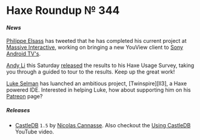 [_template]: ../templates/roundup.html
[date]: / "2015-11-12 10:37:00"
[modified]: / "2015-11-12 14:30:00"
[published]: / "2015-11-12 15:30:00"
[social]: /img/344/haxeui.png ""
[“”]: a ""
# Haxe Roundup № 344

#### _News_

[Philippe Elsass][tw1] has tweeted that he has completed his current project 
at [Massive Interactive][tw2], working on bringing a new YouView
client to [Sony Android TV's][l1].

[Andy Li][tw2] this Saturday [released][l2] the results to his Haxe Usage 
Survey, taking you through a guided to tour to the results. Keep up the great
work!

[Luke Selman][tw3] has luanched an ambitious project, [Twinspire][ll3], a
Haxe powered IDE. Interested in helping Luke, how about supporting him on
his [Patreon][l3] page?

##### _Releases_

- [CastleDB][l4] `1.5` by [Nicolas Cannasse][tw4]. Also checkout the [Using 
CastleDB][l5] YouTube video.


[tw4]: https://twitter.com/ncannasse "@ncannasse"
[tw3]: https://twitter.com/tienery "@tienery"
[tw2]: https://twitter.com/Massive_Voice "@Massive_Voice"
[tw1]: https://twitter.com/elsassph "@elsassph"
	
[l5]: https://www.youtube.com/watch?v=tUjpThcLG7Q "Using CastleDB on YouTube"
[l4]: http://castledb.org/ "CastleDB - The structured static database"
[l3]: https://www.patreon.com/tienery?ty=h "Luke Selman on Patreon"
[l2]: http://blog.onthewings.net/2015/11/14/haxe_usage_survey/ "Haxe Usage Survey released"
[l1]: http://www.pocket-lint.com/news/135795-sony-bravia-youview-update-everything-you-need-to-know "Sony Bravia YouView update powered by Haxe"